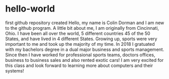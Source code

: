 # hello-world
first github repository created
Hello, my name is Colin Dorman and I am new to the github program.
A little bit about me, I am originally from Cincinnati, Ohio. 
I have been all over the world, 5 different countries 45 of the 50 States, and have lived in 4 different States. 
Growing up, sports were very important to me and took up the majority of my time. 
In 2018 I gratuated with my bachelors degree in a dual major business and sports management. 
Since then I have worked for professional sports teams, doctors offices, business to business sales and also rented exotic cars!
I am very excited for this class and look forward to learning more about computers and their systems!
